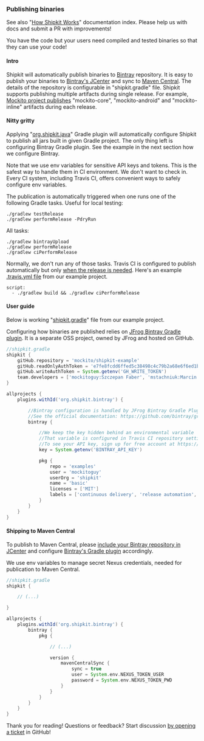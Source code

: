 ### Publishing binaries

See also "[How Shipkit Works](/docs/how-shipkit-works.md)" documentation index.
Please help us with docs and submit a PR with improvements!

You have the code but your users need compiled and tested binaries so that they can use your code!

#### Intro

Shipkit will automatically publish binaries to [Bintray](https://bintray.com) repository.
It is easy to publish your binaries to [Bintray's JCenter](https://jcenter.bintray.com/) and sync to [Maven Central](http://central.sonatype.org/).
The details of the repository is configurable in "shipkit.gradle" file.
Shipkit supports publishing multiple artifacts during single release.
For example, [Mockito project publishes](http://search.maven.org/#search%7Cga%7C1%7Corg.mockito) "mockito-core", "mockito-android" and "mockito-inline" artifacts during each release.

#### Nitty gritty

Applying "[org.shipkit.java](https://plugins.gradle.org/plugin/org.shipkit.java)" Gradle plugin will automatically configure Shipkit to publish all jars built in given Gradle project.
The only thing left is configuring Bintray Gradle plugin.
See the example in the next section how we configure Bintray.

Note that we use env variables for sensitive API keys and tokens.
This is the safest way to handle them in CI environment.
We don't want to check in.
Every CI system, including Travis CI, offers convenient ways to safely configure env variables.

The publication is automatically triggered when one runs one of the following Gradle tasks.
Useful for local testing:

```
./gradlew testRelease
./gradlew performRelease -PdryRun
```

All tasks:

```
./gradlew bintrayUpload
./gradlew performRelease
./gradlew ciPerformRelease
```

Normally, we don't run any of those tasks.
Travis CI is configured to publish automatically but only [when the release is needed](docs/gradle-plugins/release-needed-plugin.md).
Here's an example [.travis.yml file](https://github.com/mockito/shipkit-example/blob/master/.travis.yml) from our example project.

```
script:
  - ./gradlew build && ./gradlew ciPerformRelease
```

#### User guide

Below is working "[shipkit.gradle](https://github.com/mockito/shipkit-example/blob/master/gradle/shipkit.gradle)" file from our example project.

Configuring how binaries are published relies on [JFrog Bintray Gradle plugin](https://github.com/bintray/gradle-bintray-plugin).
It is a separate OSS project, owned by JFrog and hosted on GitHub.

```gradle
//shipkit.gradle
shipkit {
    gitHub.repository = 'mockito/shipkit-example'
    gitHub.readOnlyAuthToken = 'e7fe8fcdd6ffed5c38498c4c79b2a68e6f6ed1bb'
    gitHub.writeAuthToken = System.getenv('GH_WRITE_TOKEN')
    team.developers = ['mockitoguy:Szczepan Faber', 'mstachniuk:Marcin Stachniuk', 'wwilk:Wojtek Wilk']
}

allprojects {
    plugins.withId('org.shipkit.bintray') {

        //Bintray configuration is handled by JFrog Bintray Gradle Plugin
        //See the official documentation: https://github.com/bintray/gradle-bintray-plugin
        bintray {

            //We keep the key hidden behind an environmental variable
            //That variable is configured in Travis CI repository settings
            //To see your API key, sign up for free account at https://bintray.com and navigate to your profile
            key = System.getenv('BINTRAY_API_KEY')

            pkg {
                repo = 'examples'
                user = 'mockitoguy'
                userOrg = 'shipkit'
                name = 'basic'
                licenses = ['MIT']
                labels = ['continuous delivery', 'release automation', 'mockito', 'shipkit']
            }
        }
    }
}
```

#### Shipping to Maven Central

To publish to Maven Central, please [include your Bintray repository in JCenter](http://bintray.com/bintray/jcenter) and configure [Bintray's Gradle plugin](https://github.com/bintray/gradle-bintray-plugin) accordingly.

We use env variables to manage secret Nexus credentials, needed for publication to Maven Central.

```gradle
//shipkit.gradle
shipkit {

    // (...)

}

allprojects {
    plugins.withId('org.shipkit.bintray') {
        bintray {
            pkg {

                // (...)

                version {
                    mavenCentralSync {
                        sync = true
                        user = System.env.NEXUS_TOKEN_USER
                        password = System.env.NEXUS_TOKEN_PWD
                    }
                }
            }
        }
    }
}
```

Thank you for reading!
Questions or feedback?
Start discussion [by opening a ticket](https://github.com/mockito/shipkit/issues/new) in GitHub!
